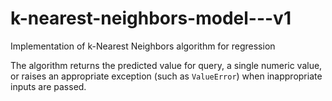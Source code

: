 # k-nearest-neighbors-model---v1
Implementation of k-Nearest Neighbors algorithm for regression

The algorithm returns the predicted value for query, a single numeric value, or raises an appropriate exception (such as `ValueError`) when inappropriate inputs are passed.
